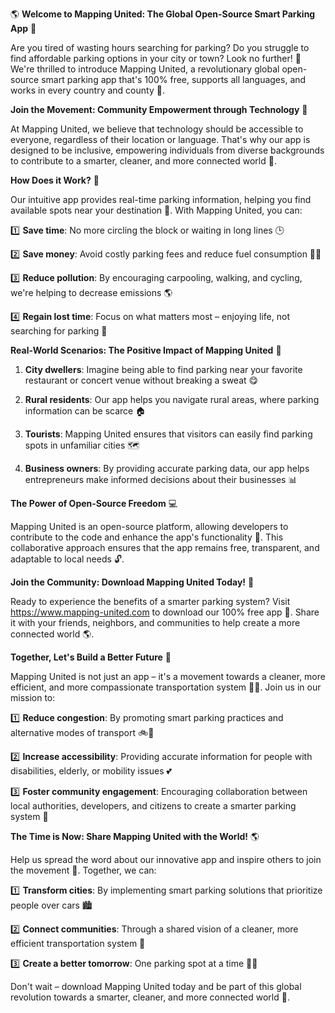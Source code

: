 🌎 **Welcome to Mapping United: The Global Open-Source Smart Parking App** 🚗

Are you tired of wasting hours searching for parking? Do you struggle to find affordable parking options in your city or town? Look no further! 🙌 We're thrilled to introduce Mapping United, a revolutionary global open-source smart parking app that's 100% free, supports all languages, and works in every country and county 🌟.

**Join the Movement: Community Empowerment through Technology** 💖

At Mapping United, we believe that technology should be accessible to everyone, regardless of their location or language. That's why our app is designed to be inclusive, empowering individuals from diverse backgrounds to contribute to a smarter, cleaner, and more connected world 🌈.

**How Does it Work?** 🤔

Our intuitive app provides real-time parking information, helping you find available spots near your destination 📍. With Mapping United, you can:

1️⃣ **Save time**: No more circling the block or waiting in long lines 🕒

2️⃣ **Save money**: Avoid costly parking fees and reduce fuel consumption 💸🚗

3️⃣ **Reduce pollution**: By encouraging carpooling, walking, and cycling, we're helping to decrease emissions 🌎

4️⃣ **Regain lost time**: Focus on what matters most – enjoying life, not searching for parking 🙏

**Real-World Scenarios: The Positive Impact of Mapping United** 🌟

1. **City dwellers**: Imagine being able to find parking near your favorite restaurant or concert venue without breaking a sweat 😋

2. **Rural residents**: Our app helps you navigate rural areas, where parking information can be scarce 🏠

3. **Tourists**: Mapping United ensures that visitors can easily find parking spots in unfamiliar cities 🗺️

4. **Business owners**: By providing accurate parking data, our app helps entrepreneurs make informed decisions about their businesses 📊

**The Power of Open-Source Freedom** 💻

Mapping United is an open-source platform, allowing developers to contribute to the code and enhance the app's functionality 🤖. This collaborative approach ensures that the app remains free, transparent, and adaptable to local needs 🔓.

**Join the Community: Download Mapping United Today!** 🚀

Ready to experience the benefits of a smarter parking system? Visit https://www.mapping-united.com to download our 100% free app 📲. Share it with your friends, neighbors, and communities to help create a more connected world 🌎.

**Together, Let's Build a Better Future** 🌟

Mapping United is not just an app – it's a movement towards a cleaner, more efficient, and more compassionate transportation system 🚗💖. Join us in our mission to:

1️⃣ **Reduce congestion**: By promoting smart parking practices and alternative modes of transport 🚲🚌

2️⃣ **Increase accessibility**: Providing accurate information for people with disabilities, elderly, or mobility issues 💕

3️⃣ **Foster community engagement**: Encouraging collaboration between local authorities, developers, and citizens to create a smarter parking system 🌈

**The Time is Now: Share Mapping United with the World!** 🌎

Help us spread the word about our innovative app and inspire others to join the movement 💬. Together, we can:

1️⃣ **Transform cities**: By implementing smart parking solutions that prioritize people over cars 🏙️

2️⃣ **Connect communities**: Through a shared vision of a cleaner, more efficient transportation system 🌈

3️⃣ **Create a better tomorrow**: One parking spot at a time 🚀💖

Don't wait – download Mapping United today and be part of this global revolution towards a smarter, cleaner, and more connected world 🌟.